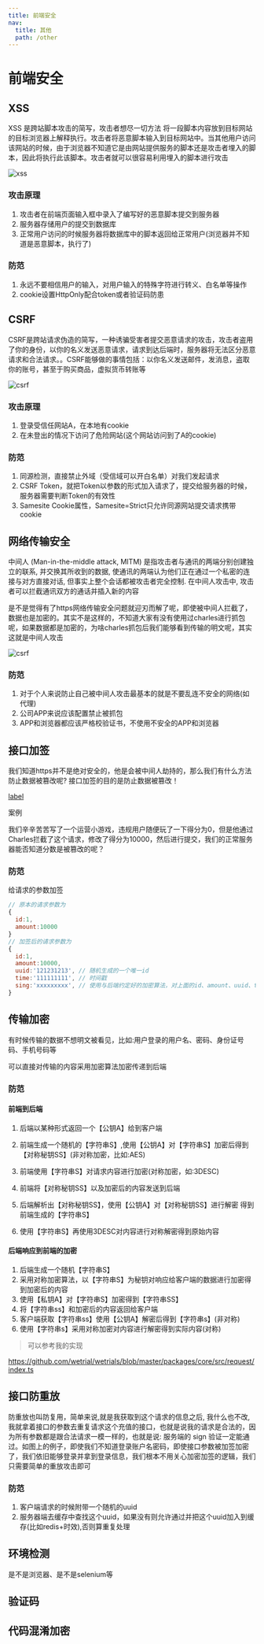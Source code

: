 ```yaml
---
title: 前端安全
nav:
  title: 其他
  path: /other
---
```


# 前端安全

## XSS

XSS 是跨站脚本攻击的简写，攻击者想尽一切方法 将一段脚本内容放到目标网站的目标浏览器上解释执行。攻击者将恶意脚本输入到目标网站中。当其他用户访问该网站的时候，由于浏览器不知道它是由网站提供服务的脚本还是攻击者埋入的脚本，因此将执行此该脚本。攻击者就可以很容易利用埋入的脚本进行攻击

![xss](./assets/xss.jpeg)

### 攻击原理

1. 攻击者在前端页面输入框中录入了编写好的恶意脚本提交到服务器
2. 服务器存储用户的提交到数据库
3. 正常用户访问的时候服务器将数据库中的脚本返回给正常用户(浏览器并不知道是恶意脚本，执行了)

### 防范

1. 永远不要相信用户的输入，对用户输入的特殊字符进行转义、白名单等操作
2. cookie设置HttpOnly配合token或者验证码防患


## CSRF

CSRF是跨站请求伪造的简写，一种诱骗受害者提交恶意请求的攻击，攻击者盗用了你的身份，以你的名义发送恶意请求，请求到达后端时，服务器将无法区分恶意请求和合法请求。。CSRF能够做的事情包括：以你名义发送邮件，发消息，盗取你的账号，甚至于购买商品，虚拟货币转账等

![csrf](./assets/csrf.jpeg)

### 攻击原理

1. 登录受信任网站A，在本地有cookie
2. 在未登出的情况下访问了危险网站(这个网站访问到了A的cookie)

### 防范

1. 同源检测，直接禁止外域（受信域可以开白名单）对我们发起请求
2. CSRF Token，就把Token以参数的形式加入请求了，提交给服务器的时候，服务器需要判断Token的有效性
3. Samesite Cookie属性，Samesite=Strict只允许同源网站提交请求携带cookie

## 网络传输安全

中间人 (Man-in-the-middle attack, MITM) 是指攻击者与通讯的两端分别创建独立的联系, 并交换其所收到的数据, 使通讯的两端认为他们正在通过一个私密的连接与对方直接对话, 但事实上整个会话都被攻击者完全控制. 在中间人攻击中, 攻击者可以拦截通讯双方的通话并插入新的内容

是不是觉得有了https网络传输安全问题就迎刃而解了呢，即使被中间人拦截了，数据也是加密的。其实不是这样的，不知道大家有没有使用过charles进行抓包呢，如果数据都是加密的，为啥charles抓包后我们能够看到传输的明文呢，其实这就是中间人攻击

![csrf](./assets/mitm.jpeg)

### 防范

1. 对于个人来说防止自己被中间人攻击最基本的就是不要乱连不安全的网络(如代理)
2. 公司APP来说应该配置禁止被抓包
3. APP和浏览器都应该严格校验证书，不使用不安全的APP和浏览器

## 接口加签

我们知道https并不是绝对安全的，他是会被中间人劫持的，那么我们有什么方法防止数据被篡改呢? 接口加签的目的是防止数据被篡改！

[label](./assets/api-label.jpeg)

案例

我们辛辛苦苦写了一个运营小游戏，违规用户随便玩了一下得分为0，但是他通过Charles拦截了这个请求，修改了得分为10000，然后进行提交，我们的正常服务器能否知道分数是被篡改的呢？

### 防范

给请求的参数加签

``` jsx |pure
// 原本的请求参数为
{
  id:1,
  amount:10000
}
// 加签后的请求参数为
{
  id:1,
  amount:10000,
  uuid:'121231213', // 随机生成的一个唯一id
  time:'111111111', // 时间戳
  sing:'xxxxxxxxx', // 使用与后端约定好的加密算法，对上面的id、amount、uuid、time的值进行加密后的值，后端会同时使用对应方式加密 然后判断加密后的串是否跟sign相同，如果不同(表示被篡改过)丢弃
}
```

## 传输加密

有时候传输的数据不想明文被看见，比如:用户登录的用户名、密码、身份证号码、手机号码等

可以直接对传输的内容采用加密算法加密传递到后端

### 防范

#### 前端到后端

1. 后端以某种形式返回一个【公钥A】给到客户端
2. 前端生成一个随机的【字符串S】,使用【公钥A】对【字符串S】加密后得到【对称秘钥SS】(非对称加密，比如:AES)
3. 前端使用【字符串S】对请求内容进行加密(对称加密，如:3DESC)
4. 前端将【对称秘钥SS】以及加密后的内容发送到后端

5. 后端解析出【对称秘钥SS】，使用【公钥A】对【对称秘钥SS】进行解密 得到前端生成的【字符串S】
6. 使用【字符串S】再使用3DESC对内容进行对称解密得到原始内容

#### 后端响应到前端的加密

1. 后端生成一个随机【字符串S】
2. 采用对称加密算法，以【字符串S】为秘钥对响应给客户端的数据进行加密得到加密后的内容
2. 使用【私钥A】对【字符串S】加密得到【字符串SS】
3. 将【字符串ss】和加密后的内容返回给客户端
4. 客户端获取【字符串ss】使用【公钥A】解密后得到【字符串s】(非对称)
5. 使用【字符串s】采用对称加密对内容进行解密得到实际内容(对称)

> 可以参考我的实现

https://github.com/wetrial/wetrials/blob/master/packages/core/src/request/index.ts


## 接口防重放

防重放也叫防复用，简单来说,就是我获取到这个请求的信息之后, 我什么也不改, 我就拿着接口的参数去重复请求这个充值的接口，也就是说我的请求是合法的，因为所有参数都是跟合法请求一模一样的，也就是说: 服务端的 sign 验证一定能通过。如图上的例子，即使我们不知道登录账户名密码，即使接口参数被加签加密了，我们依旧能够登录并拿到登录信息，我们根本不用关心加密加签的逻辑，我们只需要简单的重放攻击即可

### 防范

1. 客户端请求的时候附带一个随机的uuid
2. 服务器端去缓存中查找这个uuid，如果没有则允许通过并把这个uuid加入到缓存(比如redis+时效),否则算重复处理


## 环境检测

是不是浏览器、是不是selenium等

## 验证码

## 代码混淆加密